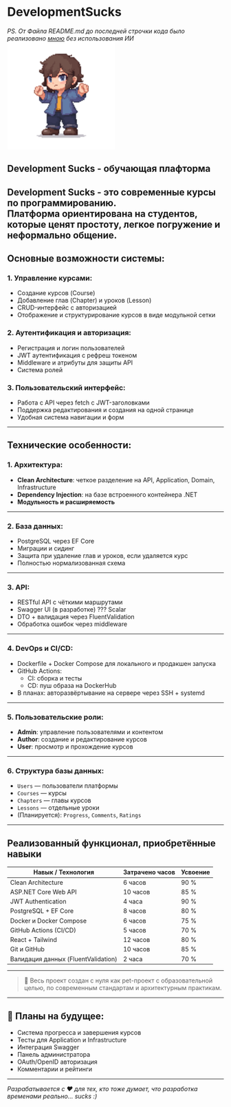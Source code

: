 # DevelopmentSucks
*PS. От Файла README.md до последней строчки кода было реализовано [мною](https://t.me/blanxxty) без использования ИИ*
<br/>
<img src="https://github.com/BlanxxtyIS/DevelopmentSucks/blob/main/main-character.png" width="250"/>

## Development Sucks - обучающая плафторма

**Development Sucks** - это современные курсы по программированию.  
Платформа ориентирована на студентов, которые ценят простоту, легкое погружение и неформально общение.  
---

## Основные возможности системы: ##

### 1. Управление курсами: ###
- Создание курсов (Course)
- Добавление глав (Chapter) и уроков (Lesson)
- CRUD-интерфейс с авторизацией
- Отображение и структурирование курсов в виде модульной сетки

### 2. Аутентификация и авторизация: ###
- Регистрация и логин пользователей
- JWT аутентификация с рефреш токеном
- Middleware и атрибуты для защиты API
- Система ролей

### 3. Пользовательский интерфейс: ###
- Работа с API через fetch с JWT-заголовками
- Поддержка редактирования и создания на одной странице
- Удобная система навигации и форм

---

## Технические особенности: ##

### 1. Архитектура: ###
- **Clean Architecture**: четкое разделение на API, Application, Domain, Infrastructure
- **Dependency Injection**: на базе встроенного контейнера .NET
- **Модульность и расширяемость**

---

### 2. База данных: ###
- PostgreSQL через EF Core
- Миграции и сидинг
- Защита при удаление глав и уроков, если удаляется курс
- Полностью нормализованная схема

---

### 3. API: ###
- RESTful API с чёткими маршрутами
- Swagger UI (в разработке) ??? Scalar
- DTO + валидация через FluentValidation
- Обработка ошибок через middleware

---

### 4. DevOps и CI/CD: ###
- Dockerfile + Docker Compose для локального и продакшен запуска
- GitHub Actions:
  - CI: сборка и тесты
  - CD: пуш образа на DockerHub
- В планах: авторазвёртывание на сервере через SSH + systemd

---

### 5. Пользовательские роли: ###
- **Admin**: управление пользователями и контентом
- **Author**: создание и редактирование курсов
- **User**: просмотр и прохождение курсов

---

### 6. Структура базы данных: ###
- `Users` — пользователи платформы  
- `Courses` — курсы  
- `Chapters` — главы курсов  
- `Lessons` — отдельные уроки  
- (Планируется): `Progress`, `Comments`, `Ratings`

---

## Реализованный функционал, приобретённые навыки ##

| Навык / Технология                   | Затрачено часов | Усвоение |
|-------------------------------------|------------------|----------|
| Clean Architecture                  | 6 часов          | 90 %     |
| ASP.NET Core Web API                | 10 часов         | 85 %     |
| JWT Authentication                  | 4 часа           | 90 %     |
| PostgreSQL + EF Core                | 8 часов          | 80 %     |
| Docker и Docker Compose             | 6 часов          | 75 %     |
| GitHub Actions (CI/CD)              | 5 часов          | 70 %     |
| React + Tailwind                    | 12 часов         | 80 %     |
| Git и GitHub                        | 10 часов         | 85 %     |
| Валидация данных (FluentValidation)| 2 часа           | 70 %     |

---

> 🚀 Весь проект создан с нуля как pet-проект с образовательной целью, по современным стандартам и архитектурным практикам.

---

## 📌 Планы на будущее:
- Система прогресса и завершения курсов
- Тесты для Application и Infrastructure
- Интеграция Swagger
- Панель администратора
- OAuth/OpenID авторизация
- Комментарии и рейтинги

---

_Разрабатывается с ❤️ для тех, кто тоже думает, что разработка временами реально… sucks :)_
